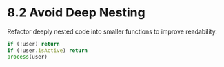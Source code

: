 # 8.2 Avoid Deep Nesting
Refactor deeply nested code into smaller functions to improve readability.

```js
if (!user) return
if (!user.isActive) return
process(user)
```

